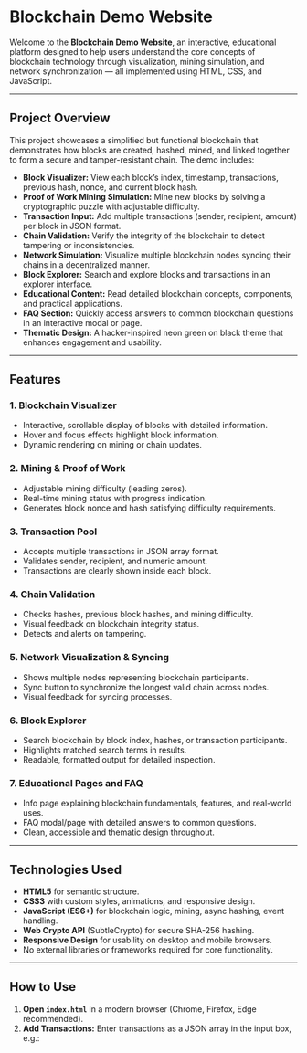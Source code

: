 # Blockchain Demo Website

Welcome to the **Blockchain Demo Website**, an interactive, educational platform designed to help users understand the core concepts of blockchain technology through visualization, mining simulation, and network synchronization — all implemented using HTML, CSS, and JavaScript.

---

## Project Overview

This project showcases a simplified but functional blockchain that demonstrates how blocks are created, hashed, mined, and linked together to form a secure and tamper-resistant chain. The demo includes:

- **Block Visualizer:** View each block’s index, timestamp, transactions, previous hash, nonce, and current block hash.
- **Proof of Work Mining Simulation:** Mine new blocks by solving a cryptographic puzzle with adjustable difficulty.
- **Transaction Input:** Add multiple transactions (sender, recipient, amount) per block in JSON format.
- **Chain Validation:** Verify the integrity of the blockchain to detect tampering or inconsistencies.
- **Network Simulation:** Visualize multiple blockchain nodes syncing their chains in a decentralized manner.
- **Block Explorer:** Search and explore blocks and transactions in an explorer interface.
- **Educational Content:** Read detailed blockchain concepts, components, and practical applications.
- **FAQ Section:** Quickly access answers to common blockchain questions in an interactive modal or page.
- **Thematic Design:** A hacker-inspired neon green on black theme that enhances engagement and usability.

---

## Features

### 1. Blockchain Visualizer
- Interactive, scrollable display of blocks with detailed information.
- Hover and focus effects highlight block information.
- Dynamic rendering on mining or chain updates.

### 2. Mining & Proof of Work
- Adjustable mining difficulty (leading zeros).
- Real-time mining status with progress indication.
- Generates block nonce and hash satisfying difficulty requirements.

### 3. Transaction Pool
- Accepts multiple transactions in JSON array format.
- Validates sender, recipient, and numeric amount.
- Transactions are clearly shown inside each block.

### 4. Chain Validation
- Checks hashes, previous block hashes, and mining difficulty.
- Visual feedback on blockchain integrity status.
- Detects and alerts on tampering.

### 5. Network Visualization & Syncing
- Shows multiple nodes representing blockchain participants.
- Sync button to synchronize the longest valid chain across nodes.
- Visual feedback for syncing processes.

### 6. Block Explorer
- Search blockchain by block index, hashes, or transaction participants.
- Highlights matched search terms in results.
- Readable, formatted output for detailed inspection.

### 7. Educational Pages and FAQ
- Info page explaining blockchain fundamentals, features, and real-world uses.
- FAQ modal/page with detailed answers to common questions.
- Clean, accessible and thematic design throughout.

---

## Technologies Used

- **HTML5** for semantic structure.
- **CSS3** with custom styles, animations, and responsive design.
- **JavaScript (ES6+)** for blockchain logic, mining, async hashing, event handling.
- **Web Crypto API** (SubtleCrypto) for secure SHA-256 hashing.
- **Responsive Design** for usability on desktop and mobile browsers.
- No external libraries or frameworks required for core functionality.

---

## How to Use

1. **Open `index.html`** in a modern browser (Chrome, Firefox, Edge recommended).
2. **Add Transactions:** Enter transactions as a JSON array in the input box, e.g.:
